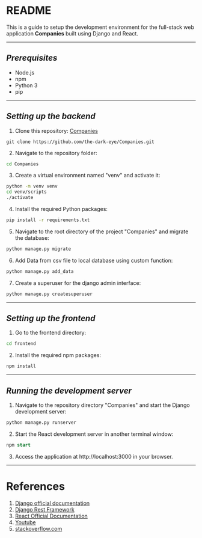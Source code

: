 # **README**

This is a guide to setup the development environment for the full-stack web application **Companies** built using Django and React.

***
## _Prerequisites_
* Node.js
* npm
* Python 3
* pip

***
## _Setting up the backend_
1. Clone this repository: [Companies](https://github.com/the-dark-eye/Companies.git)
```git 
git clone https://github.com/the-dark-eye/Companies.git
```
2. Navigate to the repository folder:
```bash
cd Companies
```
3. Create a virtual environment named "venv" and activate it:
```bash
python -m venv venv
cd venv/scripts
./activate
```
4. Install the required Python packages:
```bash
pip install -r requirements.txt
```
5. Navigate to the root directory of the project "Companies" and migrate the database:
```python
python manage.py migrate
```
6. Add Data from csv file to local database using custom function:
```python
python manage.py add_data
```
7. Create a superuser for the django admin interface:
```python
python manage.py createsuperuser
```
***
## _Setting up the frontend_
1. Go to the frontend directory:
```bash
cd frontend
```
2. Install the required npm packages:
```bash
npm install
```
***
## _Running the development server_
1. Navigate to the repository directory "Companies" and start the Django development server:
```python
python manage.py runserver
```
2. Start the React development server in another terminal window:
```sql
npm start
```
3.  Access the application at http://localhost:3000 in your browser.

***
# References

1. [Django official documentation](https://docs.djangoproject.com/en/4.1/topics)
2. [Django Rest Framework](https://www.django-rest-framework.org/topics/)
3. [React Official Documentation](https://reactjs.org/docs/getting-started.html)
4. [Youtube](https://youtube.com)
5. [stackoverflow.com](https://stackoverflow.com/)

